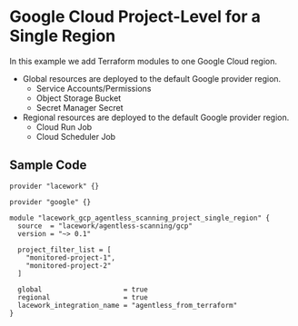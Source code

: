 # Google Cloud Project-Level for a Single Region

In this example we add Terraform modules to one Google Cloud region.

- Global resources are deployed to the default Google provider region.
  - Service Accounts/Permissions
  - Object Storage Bucket
  - Secret Manager Secret
- Regional resources are deployed to the default Google provider region.
  - Cloud Run Job
  - Cloud Scheduler Job

## Sample Code

```hcl
provider "lacework" {}

provider "google" {}

module "lacework_gcp_agentless_scanning_project_single_region" {
  source  = "lacework/agentless-scanning/gcp"
  version = "~> 0.1"

  project_filter_list = [
    "monitored-project-1",
    "monitored-project-2"
  ]

  global                    = true
  regional                  = true
  lacework_integration_name = "agentless_from_terraform"
}
```
